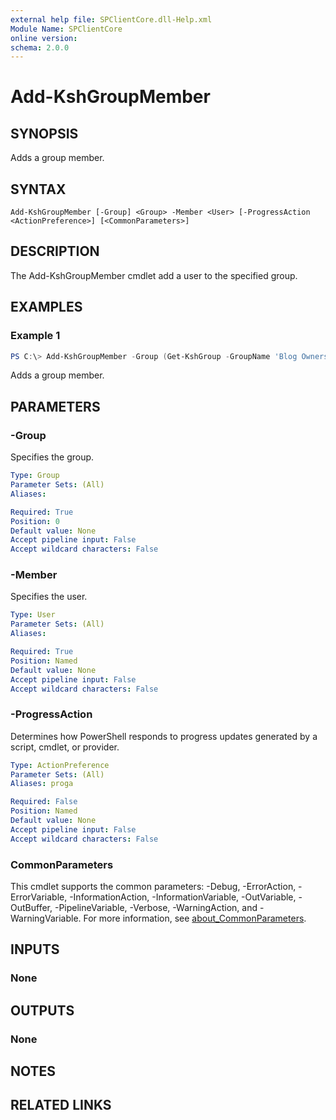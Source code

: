 ```yaml
---
external help file: SPClientCore.dll-Help.xml
Module Name: SPClientCore
online version:
schema: 2.0.0
---
```


# Add-KshGroupMember

## SYNOPSIS
Adds a group member.

## SYNTAX

```
Add-KshGroupMember [-Group] <Group> -Member <User> [-ProgressAction <ActionPreference>] [<CommonParameters>]
```

## DESCRIPTION
The Add-KshGroupMember cmdlet add a user to the specified group.

## EXAMPLES

### Example 1
```powershell
PS C:\> Add-KshGroupMember -Group (Get-KshGroup -GroupName 'Blog Owners') -Member (Get-KshUser -UserName 'i:0#.f|membership|admin@example.onmicrosoft.com')
```

Adds a group member.

## PARAMETERS

### -Group
Specifies the group.

```yaml
Type: Group
Parameter Sets: (All)
Aliases:

Required: True
Position: 0
Default value: None
Accept pipeline input: False
Accept wildcard characters: False
```

### -Member
Specifies the user.

```yaml
Type: User
Parameter Sets: (All)
Aliases:

Required: True
Position: Named
Default value: None
Accept pipeline input: False
Accept wildcard characters: False
```

### -ProgressAction
Determines how PowerShell responds to progress updates generated by a script, cmdlet, or provider.

```yaml
Type: ActionPreference
Parameter Sets: (All)
Aliases: proga

Required: False
Position: Named
Default value: None
Accept pipeline input: False
Accept wildcard characters: False
```

### CommonParameters
This cmdlet supports the common parameters: -Debug, -ErrorAction, -ErrorVariable, -InformationAction, -InformationVariable, -OutVariable, -OutBuffer, -PipelineVariable, -Verbose, -WarningAction, and -WarningVariable. For more information, see [about_CommonParameters](http://go.microsoft.com/fwlink/?LinkID=113216).

## INPUTS

### None

## OUTPUTS

### None

## NOTES

## RELATED LINKS
